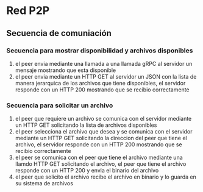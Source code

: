 # Red P2P
## Secuencia de comuniación
### Secuencia para mostrar disponibilidad y archivos disponibles
1. el peer envia mediante una llamada a una llamada gRPC al servidor un mensaje mostrando que esta disponible
2. el peer envia mediante un HTTP GET al servidor un JSON con la lista de manera jerarquica de los archivos que tiene disponibles, el servidor responde con un HTTP 200 mostrando que se recibio correctamente

### Secuencia para solicitar un archivo
1. el peer que requiere un archivo se comunica con el servidor mediante un HTTP GET solicitando la lista de archivos disponibles
2. el peer selecciona el archivo que desea y se comunica con el servidor mediante un HTTP GET solicitando la direccion del peer que tiene el archivo, el servidor responde con un HTTP 200 mostrando que se recibio correctamente
3. el peer se comunica con el peer que tiene el archivo mediante una llamdo HTTP GET solicitando el archivo, el peer que tiene el archivo responde con un HTTP 200 y envia el binario del archivo
4. el peer que solicito el archivo recibe el archivo en binario y lo guarda en su sistema de archivos
